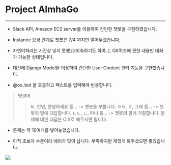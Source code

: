 # Project AlmhaGo

------------------------------------------------------------

- Slack API, Amazon EC2 server를 이용하여 간단한 챗봇을 구현하였습니다.

- Instance 요금 관계로 챗봇은 7/4 까지만 열어두겠습니다.

- 자연어처리는 시간상 넣지 못했고(미숙하기도 하여..), OX퀴즈에 관한 내용만 대화가 가능한 상태입니다.

- 대신에 Django Model을 이용하여 간단한 User Context 관리 기능을 구현했습니다.

- @ox_bot 을 호출하고 텍스트를 입력해야 반응합니다.

> 명령어 
>> hi, 안녕, 안녕하세요 등... -> 챗봇을 부릅니다.
>> ㅇㅇ, ㅇ, 그래 등... -> 챗봇의 말에 대답합니다.
>> ㄴㄴ, ㄴ, 아니 등... -> 챗봇의 말에 거절합니다.
>> 문제에 대한 대답은 O,X로 해주시면 됩니다.

- 문제는 약 10여개를 넣어놓았습니다.

- 아직 초보자 수준이라 에러가 많이 납니다. 부족하지만 재밌게 봐주셨으면 좋겠습니다.

![](https://raw.github.com/yoonkt200/chatbot/master/almhago.png)